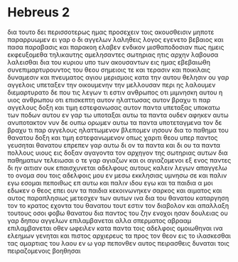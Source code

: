 # Hebreus 2
δια τουτο δει περισσοτερως ημας προσεχειν τοις ακουσθεισιν μηποτε παραρρυωμεν 
ει γαρ ο δι αγγελων λαληθεις λογος εγενετο βεβαιος και πασα παραβασις και παρακοη ελαβεν ενδικον μισθαποδοσιαν
πως ημεις εκφευξομεθα τηλικαυτης αμελησαντες σωτηριας ητις αρχην λαβουσα λαλεισθαι δια του κυριου υπο των ακουσαντων εις ημας εβεβαιωθη 
συνεπιμαρτυρουντος του θεου σημειοις τε και τερασιν και ποικιλαις δυναμεσιν και πνευματος αγιου μερισμοις κατα την αυτου θελησιν
ου γαρ αγγελοις υπεταξεν την οικουμενην την μελλουσαν περι ης λαλουμεν 
διεμαρτυρατο δε που τις λεγων τι εστιν ανθρωπος οτι μιμνησκη αυτου η υιος ανθρωπου οτι επισκεπτη αυτον
ηλαττωσας αυτον βραχυ τι παρ αγγελους δοξη και τιμη εστεφανωσας αυτον
παντα υπεταξας υποκατω των ποδων αυτου εν γαρ τω υποταξαι αυτω τα παντα ουδεν αφηκεν αυτω ανυποτακτον νυν δε ουπω ορωμεν αυτω τα παντα υποτεταγμενα 
τον δε βραχυ τι παρ αγγελους ηλαττωμενον βλεπομεν ιησουν δια το παθημα του θανατου δοξη και τιμη εστεφανωμενον οπως χαριτι θεου υπερ παντος γευσηται θανατου
επρεπεν γαρ αυτω δι ον τα παντα και δι ου τα παντα πολλους υιους εις δοξαν αγαγοντα τον αρχηγον της σωτηριας αυτων δια παθηματων τελειωσαι
ο τε γαρ αγιαζων και οι αγιαζομενοι εξ ενος παντες δι ην αιτιαν ουκ επαισχυνεται αδελφους αυτους καλειν
λεγων απαγγελω το ονομα σου τοις αδελφοις μου εν μεσω εκκλησιας υμνησω σε 
και παλιν εγω εσομαι πεποιθως επ αυτω και παλιν ιδου εγω και τα παιδια α μοι εδωκεν ο θεος
επει ουν τα παιδια κεκοινωνηκεν σαρκος και αιματος και αυτος παραπλησιως μετεσχεν των αυτων ινα δια του θανατου καταργηση τον το κρατος εχοντα του θανατου τουτ εστιν τον διαβολον
και απαλλαξη τουτους οσοι φοβω θανατου δια παντος του ζην ενοχοι ησαν δουλειας
ου γαρ δηπου αγγελων επιλαμβανεται αλλα σπερματος αβρααμ επιλαμβανεται 
οθεν ωφειλεν κατα παντα τοις αδελφοις ομοιωθηναι ινα ελεημων γενηται και πιστος αρχιερευς τα προς τον θεον εις το ιλασκεσθαι τας αμαρτιας του λαου 
εν ω γαρ πεπονθεν αυτος πειρασθεις δυναται τοις πειραζομενοις βοηθησαι
